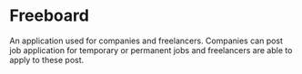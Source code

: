 # Freeboard

An application used for companies and freelancers. Companies can post job application for temporary or permanent jobs and freelancers are able to apply to these post.
